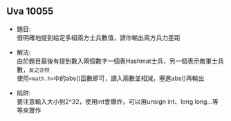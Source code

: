 ## Uva 10055

* 題目:  
  很明確地提到給定多組兩方士兵數值，請你輸出兩方兵力差距

* 解法:   
  由於題目最後有提到數入兩個數字一個表Hashmat士兵，另一個表示敵軍士兵數，`反之亦然`  
  使用`<math.h>`中的abs()函數即可，讀入兩數並相減，塞進abs()再輸出

* 陷阱:  
  要注意輸入大小到2^32，使用int會爆炸，可以用unsign int、long long...等等來實作
  
